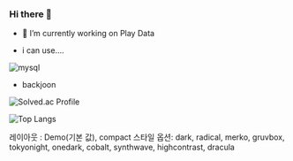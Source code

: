 ### Hi there 👋
- 🔭 I’m currently working on Play Data

- i can use....
  
![mysql](https://img.shields.io/badge/mysql-4479A1.svg?&style=for-the-badge&logo=mysql&logoColor=white)

- backjoon

![Solved.ac Profile](http://mazassumnida.wtf/api/generate_badge?boj=qwero55)

![Top Langs](https://github-readme-stats.vercel.app/api/top-langs/?username=jaeyoon00&layout=compact&theme=highcontrast)

레이아웃 : Demo(기본 값), compact
스타일 옵션: dark, radical, merko, gruvbox, tokyonight, onedark, cobalt, synthwave, highcontrast, dracula

<!--
**jaeyoon00/jaeyoon00** is a ✨ _special_ ✨ repository because its `README.md` (this file) appears on your GitHub profile.

Here are some ideas to get you started:

- 🔭 I’m currently working on ...
- 🌱 I’m currently learning ...
- 👯 I’m looking to collaborate on ...
- 🤔 I’m looking for help with ...
- 💬 Ask me about ...
- 📫 How to reach me: ...
- 😄 Pronouns: ...
- ⚡ Fun fact: ...
-->
